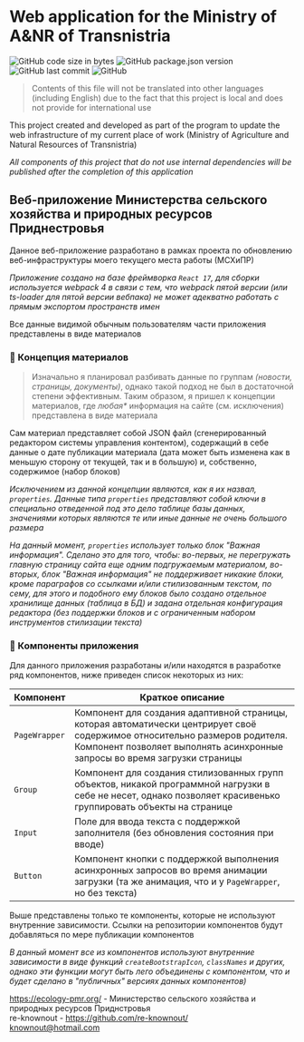# Web application for the Ministry of A&NR of Transnistria
<img alt="GitHub code size in bytes" src="https://img.shields.io/github/languages/code-size/re-knownout/mineco-application"> <img alt="GitHub package.json version" src="https://img.shields.io/github/package-json/v/re-knownout/mineco-application"> <img alt="GitHub last commit" src="https://img.shields.io/github/last-commit/re-knownout/mineco-application"> <img alt="GitHub" src="https://img.shields.io/github/license/re-knownout/mineco-application">

> Contents of this file will not be translated 
into other languages (including English) due to the 
fact that this project is local and does not 
provide for international use

This project created and developed as part of the 
program to update the web infrastructure of my current 
place of work (Ministry of Agriculture and Natural 
Resources of Transnistria)

_All components of this project that do not use internal 
dependencies will be published after the completion 
of this application_

## Веб-приложение Министерства сельского хозяйства и природных ресурсов Приднестровья

Данное веб-приложение разработано в рамках проекта
по обновлению веб-инфраструктуры моего текущего места работы
(МСХиПР)

_Приложение создано на базе фреймворка `React 17`, для сборки используется
webpack 4 в связи с тем, что webpack пятой версии (или ts-loader для пятой 
версии вебпака) не может адекватно работать с прямым экспортом
пространств имен_

Все данные видимой обычным пользователям части приложения
представлены в виде материалов

### 📰 Концепция материалов
> Изначально я планировал разбивать данные по группам _(новости, страницы,
документы)_, однако такой подход не был в достаточной степени эффективным.
Таким образом, я пришел к концепции материалов, где _любая*_ информация
на сайте (см. исключения) представлена в виде материала

Сам материал представляет собой JSON файл (сгенерированный
редактором системы управления контентом), содержащий в себе данные
о дате публикации материала (дата может быть изменена как в меньшую
сторону от текущей, так и в большую) и, собственно, содержимое (набор
блоков)

_Исключением из данной концепции являются, как я их назвал, `properties`.
Данные типа `properties` представляют собой ключи в специально
отведенной под это дело таблице базы данных, значениями которых являются
те или иные данные не очень большого размера_

_На данный момент, `properties` использует только блок "Важная информация".
Сделано это для того, чтобы: во-первых, не перегружать главную страницу
сайта еще одним подгружаемым материалом, во-вторых, блок "Важная информация"
не поддерживает никакие блоки, кроме параграфов со ссылками и/или
стилизованным текстом, по сему, для этого и подобного ему блоков
было создано отдельное хранилище данных (таблица в БД) и задана отдельная
конфигурация редактора (без поддержки блоков и с ограниченным набором
инструментов стилизации текста)_

### 🧰 Компоненты приложения
Для данного приложения разработаны и/или находятся в разработке ряд
компонентов, ниже приведен список некоторых из них:

| Компонент | Краткое описание |
| --- | ------ |
| `PageWrapper` | Компонент для создания адаптивной страницы, которая автоматически центрирует своё содержимое относительно размеров родителя. Компонент позволяет выполнять асинхронные запросы во время загрузки страницы  |
| `Group` | Компонент для создания стилизованных групп объектов, никакой программной нагрузки в себе не несет, однако позволяет красивенько группировать объекты на странице |
| `Input` | Поле для ввода текста с поддержкой заполнителя (без обновления состояния при вводе) |
| `Button` | Компонент кнопки с поддержкой выполнения асинхронных запросов во время анимации загрузки (та же анимация, что и у `PageWrapper`, но без текста) |

Выше представлены только те компоненты, которые 
не используют внутренние зависимости. Ссылки на репозитории компонентов
будут добавляться по мере публикации компонентов
 
_В данный момент все из
компонентов используют внутренние зависимости в виде функций
`createBootstrapIcon`, `classNames` и других, однако эти функции
могут быть лего объединены с компонентом, что и будет сделано в
"публичных" версиях данных компонентов)_

https://ecology-pmr.org/ - Министерство сельского хозяйства и природных
ресурсов Приднстровья<br>
re-knownout - https://github.com/re-knownout/
<br>knownout@hotmail.com